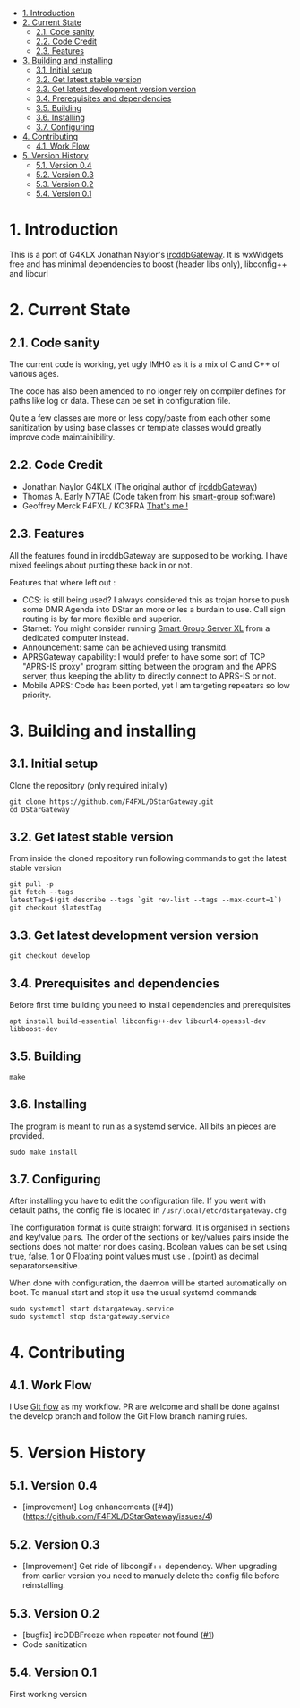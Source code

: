 - [1. Introduction](#1-introduction)
- [2. Current State](#2-current-state)
  - [2.1. Code sanity](#21-code-sanity)
  - [2.2. Code Credit](#22-code-credit)
  - [2.3. Features](#23-features)
- [3. Building and installing](#3-building-and-installing)
  - [3.1. Initial setup](#31-initial-setup)
  - [3.2. Get latest stable version](#32-get-latest-stable-version)
  - [3.3. Get latest development version version](#33-get-latest-development-version-version)
  - [3.4. Prerequisites and dependencies](#34-prerequisites-and-dependencies)
  - [3.5. Building](#35-building)
  - [3.6. Installing](#36-installing)
  - [3.7. Configuring](#37-configuring)
- [4. Contributing](#4-contributing)
  - [4.1. Work Flow](#41-work-flow)
- [5. Version History](#5-version-history)
  - [5.1. Version 0.4](#51-version-04)
  - [5.2. Version 0.3](#52-version-03)
  - [5.3. Version 0.2](#53-version-02)
  - [5.4. Version 0.1](#54-version-01)


# 1. Introduction
This is a port of G4KLX Jonathan Naylor's [ircddbGateway](https://github.com/g4klx/ircDDBGateway). It is wxWidgets free and has minimal dependencies to boost (header libs only), libconfig++ and libcurl

# 2. Current State
## 2.1. Code sanity
The current code is working, yet ugly IMHO as it is a mix of C and C++ of various ages.

The code has also been amended to no longer rely on compiler defines for paths like log or data. These can be set in configuration file.

Quite a few classes are more or less copy/paste from each other some sanitization by using base classes or template classes would greatly improve code maintainibility.
## 2.2. Code Credit
- Jonathan Naylor G4KLX (The original author of [ircddbGateway](https://github.com/g4klx/ircDDBGateway))
- Thomas A. Early N7TAE (Code taken from his [smart-group](https://github.com/n7tae/smart-group-server) software)
- Geoffrey Merck F4FXL / KC3FRA [That's me !](https://github.com/F4FXL/)
## 2.3. Features
All the features found in ircddbGateway are supposed to be working. I have mixed feelings about putting these back in or not.

Features that where left out :
- CCS: is still being used? I always considered this as trojan horse to push some DMR Agenda into DStar an more or les a burdain to use. Call sign routing is by far more flexible and superior.
- Starnet: You might consider running [Smart Group Server XL](https://github.com/F4FXL/smart-group-server-xl) from a dedicated computer instead.
- Announcement: same can be achieved using transmitd.
- APRSGateway capability: I would prefer to have some sort of TCP "APRS-IS proxy" program sitting between the program and the APRS server, thus keeping the ability to directly connect to APRS-IS or not.
- Mobile APRS: Code has been ported, yet I am targeting repeaters so low priority.

# 3. Building and installing
## 3.1. Initial setup
Clone the repository (only required initally)
```
git clone https://github.com/F4FXL/DStarGateway.git
cd DStarGateway
```
## 3.2. Get latest stable version
From inside the cloned repository run following commands to get the latest stable version
```
git pull -p
git fetch --tags
latestTag=$(git describe --tags `git rev-list --tags --max-count=1`)
git checkout $latestTag
```
## 3.3. Get latest development version version
```
git checkout develop
```

## 3.4. Prerequisites and dependencies
Before first time building you need to install dependencies and prerequisites
```
apt install build-essential libconfig++-dev libcurl4-openssl-dev libboost-dev
```
## 3.5. Building
```
make
```
## 3.6. Installing
The program is meant to run as a systemd service. All bits an pieces are provided.
```
sudo make install
```
## 3.7. Configuring
After installing you have to edit the configuration file. If you went with default paths, the config file is located in `/usr/local/etc/dstargateway.cfg`

The configuration format is quite straight forward. It is organised in sections and key/value pairs.
The order of the sections or key/values pairs inside the sections does not matter nor does casing.
Boolean values can be set using true, false, 1 or 0
Floating point values must use . (point) as decimal separatorsensitive.

When done with configuration, the daemon will be started automatically on boot. To manual start and stop it use the usual systemd commands
```
sudo systemctl start dstargateway.service
sudo systemctl stop dstargateway.service
```
# 4. Contributing
## 4.1. Work Flow
I Use [Git flow](https://danielkummer.github.io/git-flow-cheatsheet/) as my workflow. PR are welcome and shall be done against the develop branch and follow the Git Flow branch naming rules.

# 5. Version History
## 5.1. Version 0.4
- [improvement] Log enhancements ([#4])(https://github.com/F4FXL/DStarGateway/issues/4)
## 5.2. Version 0.3
- [Improvement] Get ride of libcongif++ dependency. When upgrading from earlier version you need to manualy delete the config file before reinstalling.
## 5.3. Version 0.2
- [bugfix] ircDDBFreeze when repeater not found ([#1](https://github.com/F4FXL/DStarGateway/issues/1))
- Code sanitization
## 5.4. Version 0.1
First working version